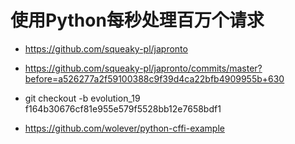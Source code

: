 # 使用Python每秒处理百万个请求

* https://github.com/squeaky-pl/japronto

* https://github.com/squeaky-pl/japronto/commits/master?before=a526277a2f59100388c9f39d4ca22bfb4909955b+630

* git checkout -b evolution_19 f164b30676cf81e955e579f5528bb12e7658bdf1

* https://github.com/wolever/python-cffi-example

